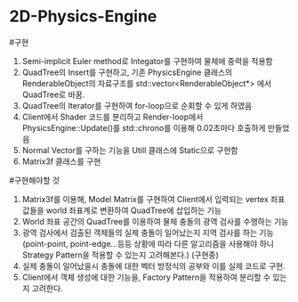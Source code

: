 # 2D-Physics-Engine

#구현
1. Semi-implicit Euler method로 Integator를 구현하여 물체에 중력을 적용함
2. QuadTree의 Insert를 구현하고, 기존 PhysicsEngine 클래스의 RenderableObject의 자료구조를 std::vector<RenderableObject*> 에서 QuadTree로 바꿈.
3. QuadTree의 Iterator를 구현하여 for-loop으로 순회할 수 있게 하였음
4. Client에서 Shader 코드를 분리하고 Render-loop에서 PhysicsEngine::Update()를 std::chrono를 이용해 0.02초마다 호출하게 만들었음
5. Normal Vector를 구하는 기능을 Utill 클래스에 Static으로 구현함
6. Matrix3f 클래스를 구현

#구현해야할 것
1. Matrix3f를 이용해, Model Matrix를 구현하여 Client에서 입력되는 vertex 좌표값들을 world 좌표계로 변환하여 QuadTree에 삽입하는 기능
2. World 좌표 공간의 QuadTree를 이용하여 물체 충돌의 광역 검사를 수행하는 기능
3. 광역 검사에서 검출된 객체들의 실제 충돌이 일어났는지 지역 검사를 하는 기능 (point-point, point-edge...등등 상황에 따라 다른 알고리즘을 사용해야 하니 Strategy Pattern을 적용할 수 있는지 고려해본다.) (구현중)
4. 실제 충돌이 일어났을시 충돌에 대한 벡터 방정식의 공부와 이를 실제 코드로 구현.
5. Client에서 객체 생성에 대한 기능을, Factory Pattern을 적용하여 분리할 수 있는지 고려한다.
